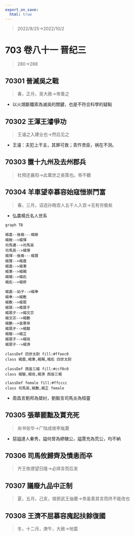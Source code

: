 ```yaml
---
export_on_save:
  html: true
---
```


> 2022/9/25->2022/10/2

# 703 卷八十一 晋纪三

> 280->288

## 70301 晉滅吳之戰
> 春，正月，吴大赦->帝善之
- 以火燒斷鐵索為滅吳的關鍵，也是不符合科學的疑點

## 70302 王渾王濬爭功
> 王濬之入建业也->然后见之
- 王濬：夫犯上干主，其罪可救；乖忤贵臣，祸在不测。

## 70303 置十九州及去州郡兵
> 杜预还襄阳->此萬世之長策也。帝不聽

## 70304 羊車望幸慕容始寇愷崇鬥富
> 春，三月，诏选孙皓宫人五千人入宫->无有穷极矣
- 弘農楊氏名人世系

```mermaid
graph TB

楊喜--後裔---楊敞
楊敞-->楊惲
司馬遷-->司馬英
司馬英-->楊惲
楊惲--後裔---楊寶
楊寶-->楊震
楊震-->楊秉
楊秉-->楊賜
楊賜-->楊彪
楊彪-->楊修

楊震--幼子-->楊奉
楊奉-->楊敷
楊敷-->楊眾
楊眾-->楊眾子
楊眾子-->楊文宗
楊文宗-->楊艶
楊艶-->晉惠帝
楊眾子-->楊駿
楊駿-->楊芷
楊眾子-->楊珧
楊眾子-->楊濟

classDef 四世太尉 fill:#ffeec0
class 楊震,楊秉,楊賜,楊彪 四世太尉

classDef 西晉三楊 fill:#ccf0c0
class 楊駿,楊珧,楊濟 西晉三楊

classDef female fill:#ffcccc
class 司馬英,楊艶,楊芷 female
```

- 周昌言劉邦為桀紂，劉毅言司馬炎為桓靈

## 70305 張華罷黜及賈充死
> 尚书张华->广陆成侯李胤薨
- 惡謚達人秦秀，謚何曾為繆醜公，謚賈充為荒公，均不納

## 70306 司馬攸歸齊及憤恚而卒
> 齐王攸德望日隆->必择言而后发

## 70307 議廢九品中正制
> 夏，五月，己亥，琅邪武王伷薨->帝虽善其言而终不能改也

## 70308 王濟不屈慕容廆起扶餘復國
> 冬，十二月，庚午，大赦->地震